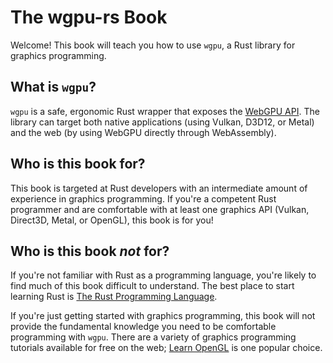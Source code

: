 # The wgpu-rs Book

Welcome! This book will teach you how to use `wgpu`, a Rust library for graphics programming.

## What is `wgpu`?
`wgpu` is a safe, ergonomic Rust wrapper that exposes the [WebGPU API].
The library can target both native applications (using Vulkan, D3D12, or Metal) and the web (by using WebGPU directly through WebAssembly).

## Who is this book for?

This book is targeted at Rust developers with an intermediate amount of experience in graphics programming.
If you're a competent Rust programmer and are comfortable with at least one graphics API (Vulkan, Direct3D, Metal, or OpenGL), this book is for you!

## Who is this book *not* for?

If you're not familiar with Rust as a programming language, you're likely to find much of this book difficult to understand.
The best place to start learning Rust is [The Rust Programming Language].

If you're just getting started with graphics programming, this book will not provide the fundamental knowledge you need to be comfortable programming with `wgpu`.
There are a variety of graphics programming tutorials available for free on the web; [Learn OpenGL] is one popular choice.

[WebGPU API]: https://gpuweb.github.io/gpuweb/
[The Rust Programming Language]: https://doc.rust-lang.org/book/
[Learn OpenGL]: https://learnopengl.com/
